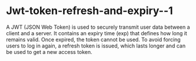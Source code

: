 # Jwt-token-refresh-and-expiry--1
A JWT (JSON Web Token) is used to securely transmit user data between a client and a server. It contains an expiry time (exp) that defines how long it remains valid. Once expired, the token cannot be used. To avoid forcing users to log in again, a refresh token is issued, which lasts longer and can be used to get a new access token.
